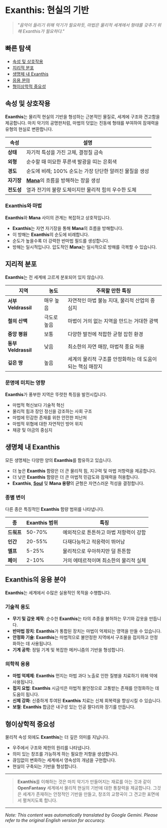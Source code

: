 # **Exanthis**: 현실의 기반

> *"음악이 들리기 위해 악기가 필요하듯, 마법은 물리적 세계에서 형태를 갖추기 위해 Exanthis가 필요하다."*

## 빠른 탐색

- [속성 및 상호작용](#속성-및-상호작용)
- [지리적 분포](#지리적-분포)
- [생명체 내 Exanthis](#생명체-내-exanthis)
- [응용 분야](#exanthis의-응용-분야)
- [형이상학적 중요성](#형이상학적-중요성)

## 속성 및 상호작용

**Exanthis**는 물리적 현실의 기반을 형성하는 근본적인 물질로, 세계에 구조와 견고함을 제공합니다. 마치 악기의 공명판처럼, 마법의 덧없는 진동에 형태를 부여하여 잠재력을 유형의 현실로 변환합니다.

| 속성 | 설명 |
|----------|-------------|
| **상태** | 자기적 특성을 가진 고체, 결정질 금속 |
| **외형** | 순수할 때 미묘한 푸른색 발광을 띠는 은회색 |
| **경도** | 순도에 비례; 100% 순도는 가장 단단한 알려진 물질을 생성 |
| **자기장** | [**Mana**](/codex/Basic/Mana.md)의 흐름을 방해하는 장을 생성 |
| **전도성** | 열과 전기의 불량 도체이지만 물리적 힘의 우수한 도체 |

### Exanthis와 마법

**Exanthis**와 **Mana** 사이의 관계는 복잡하고 상호적입니다.

- **Exanthis**는 자연 자기장을 통해 **Mana**의 흐름을 방해합니다.
- 이 방해는 **Exanthis**의 순도에 비례합니다.
- 순도가 높을수록 더 강력한 반마법 필드를 생성합니다.
- 방해는 일시적입니다. 압도적인 **Mana**는 일시적으로 방해를 극복할 수 있습니다.

## 지리적 분포

**Exanthis**는 전 세계에 고르게 분포되어 있지 않습니다.

| 지역 | 농도 | 주목할 만한 특징 |
|--------|--------------|------------------|
| **서부 Veldrassil** | 매우 높음 | 자연적인 마법 불능 지대, 물리적 산업의 중심지 |
| **철의 산맥** | 극도로 높음 | 마법이 거의 없는 지역을 만드는 거대한 광맥 |
| **중앙 평원** | 보통 | 다양한 발전에 적합한 균형 잡힌 환경 |
| **동부 Veldrassil** | 낮음 | 최소한의 자연 매장, 마법적 풍요 허용 |
| **깊은 땅** | 높음 | 세계의 물리적 구조를 안정화하는 데 도움이 되는 핵심 매장지 |

### 문명에 미치는 영향

**Exanthis**가 풍부한 지역은 뚜렷한 특징을 발전시킵니다.

- 마법적 혁신보다 기술적 혁신
- 물리적 힘과 장인 정신을 강조하는 사회 구조
- 마법에 민감한 존재를 위한 안전한 피난처
- 마법적 위협에 대한 자연적인 방어 위치
- 채광 및 야금의 중심지

## 생명체 내 Exanthis

모든 생명체는 다양한 양의 **Exanthis**를 함유하고 있습니다.

- 더 높은 **Exanthis** 함량은 더 큰 물리적 힘, 지구력 및 마법 저항력을 제공합니다.
- 더 낮은 **Exanthis** 함량은 더 큰 마법적 민감도와 잠재력을 허용합니다.
- **Exanthis**, [**Soul**](/codex/Basic/Soul.md) 및 **Mana 용량**의 균형은 자연스러운 적성을 결정합니다.

### 종별 변이

다른 종은 특징적인 **Exanthis** 함량 범위를 나타냅니다.

| 종 | Exanthis 범위 | 특징 |
|---------|----------------|-----------------|
| **드워프** | 50-70% | 예외적으로 튼튼하고 마법 저항력이 강함 |
| **인간** | 20-55% | 다재다능하고 적응력이 뛰어남 |
| **엘프** | 5-25% | 물리적으로 우아하지만 덜 튼튼함 |
| **페이** | 2-10% | 거의 에테르적이며 최소한의 물리적 실체 |

## Exanthis의 응용 분야

**Exanthis**는 세계에서 수많은 실용적인 목적을 수행합니다.

### 기술적 용도

- **무기 및 갑옷 제작**: 순수한 **Exanthis**는 타의 추종을 불허하는 무기와 갑옷을 만듭니다.
- **반마법 장치**: **Exanthis**가 통합된 장치는 마법이 억제되는 영역을 만들 수 있습니다.
- **안정화 기술**: **Exanthis**는 마법적으로 불안정한 지역에서 구조물을 접지하고 안정화하는 데 사용됩니다.
- **기계 공학**: 정밀 기계 및 복잡한 메커니즘의 기반을 형성합니다.

### 의학적 응용

- **마법 억제제**: **Exanthis** 먼지는 마법 과다 노출로 인한 질병을 치료하기 위해 약에 사용됩니다.
- **접지 요법**: **Exanthis** 시금석은 마법적 불안정으로 고통받는 존재를 안정화하는 데 도움이 됩니다.
- **신체 강화**: 신중하게 투여된 **Exanthis** 치료는 신체 회복력을 향상시킬 수 있습니다.
- **보철**: **Exanthis** 합금은 내구성 있는 인공 팔다리와 장기를 만듭니다.

## 형이상학적 중요성

물리적 속성 외에도 **Exanthis**는 더 깊은 의미를 지닙니다.

- 우주에서 구조와 제한의 원리를 나타냅니다.
- 의미 있는 창조를 가능하게 하는 필요한 저항을 생성합니다.
- 끊임없이 변화하는 세계에서 영속성의 개념을 구현합니다.
- 현실이 구축되는 기반을 형성합니다.

---

> **Exanthis**를 이해하는 것은 마치 악기가 만들어지는 재료를 아는 것과 같이 **OpenFantasy** 세계에서 물리적 현실의 기반에 대한 통찰력을 제공합니다. 그것은 세계가 존재하는 안정적인 기반을 만들고, 창조의 교향곡이 그 견고한 표면에서 펼쳐지도록 합니다.


---
_Note: This content was automatically translated by Google Gemini. Please refer to the original English version for accuracy._